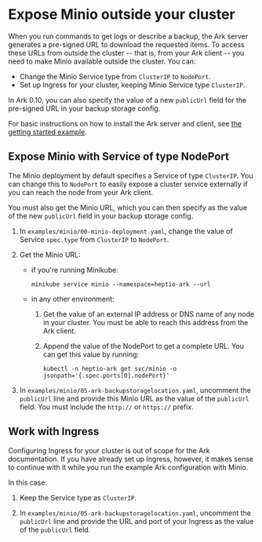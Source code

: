 # Expose Minio outside your cluster

When you run commands to get logs or describe a backup, the Ark server generates a pre-signed URL to download the requested items. To access these URLs from outside the cluster -- that is, from your Ark client -- you need to make Minio available outside the cluster. You can:

- Change the Minio Service type from `ClusterIP` to `NodePort`.
- Set up Ingress for your cluster, keeping Minio Service type `ClusterIP`.

In Ark 0.10, you can also specify the value of a new `publicUrl` field for the pre-signed URL in your backup storage config.

For basic instructions on how to install the Ark server and client, see [the getting started example][1].

## Expose Minio with Service of type NodePort

The Minio deployment by default specifies a Service of type `ClusterIP`. You can change this to `NodePort` to easily expose a cluster service externally if you can reach the node from your Ark client.

You must also get the Minio URL, which you can then specify as the value of the new `publicUrl` field in your backup storage config.

1.  In `examples/minio/00-minio-deployment.yaml`, change the value of Service `spec.type` from `ClusterIP` to `NodePort`.

1.  Get the Minio URL:

    - if you're running Minikube:

      ```shell
      minikube service minio --namespace=heptio-ark --url
      ```

    - in any other environment:

      1.  Get the value of an external IP address or DNS name of any node in your cluster. You must be able to reach this address from the Ark client.

      1.  Append the value of the NodePort to get a complete URL. You can get this value by running:

          ```shell
          kubectl -n heptio-ark get svc/minio -o jsonpath='{.spec.ports[0].nodePort}'
          ```

1.  In `examples/minio/05-ark-backupstoragelocation.yaml`, uncomment the `publicUrl` line and provide this Minio URL as the value of the `publicUrl` field. You must include the `http://` or `https://` prefix.

## Work with Ingress

Configuring Ingress for your cluster is out of scope for the Ark documentation. If you have already set up Ingress, however, it makes sense to continue with it while you run the example Ark configuration with Minio.

In this case: 

1.  Keep the Service type as `ClusterIP`.

1.  In `examples/minio/05-ark-backupstoragelocation.yaml`, uncomment the `publicUrl` line and provide the URL and port of your Ingress as the value of the `publicUrl` field.

[1]: get-started.md